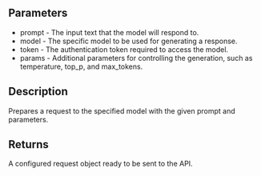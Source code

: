 ## Parameters

- prompt - The input text that the model will respond to.
- model - The specific model to be used for generating a response.
- token - The authentication token required to access the model.
- params - Additional parameters for controlling the generation, such as temperature, top_p, and max_tokens.

## Description
Prepares a request to the specified model with the given prompt and parameters.

## Returns
A configured request object ready to be sent to the API.
